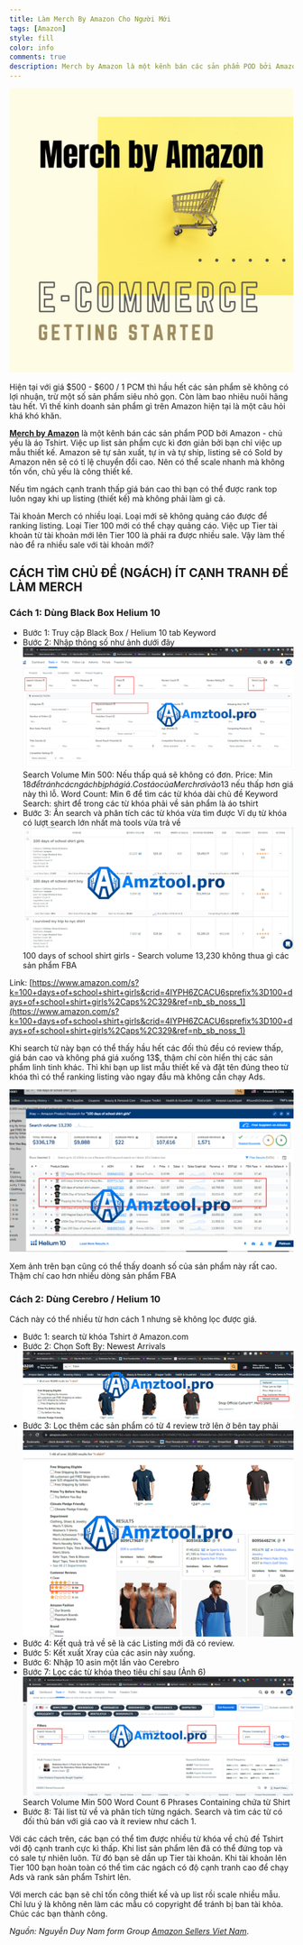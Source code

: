 ```yaml
---
title: Làm Merch By Amazon Cho Người Mới
tags: [Amazon]
style: fill
color: info
comments: true
description: Merch by Amazon là một kênh bán các sản phẩm POD bởi Amazon - chủ yếu là áo Tshirt. Việc up list sản phẩm cực kì đơn giản bởi bạn chỉ việc up mẫu thiết kế.
---
```


![Làm Merch By Amazon Cho Người Mới](/assets/images/blog/amazon/merch-by-amazon-cho-nguoi-moi-huynh.blog.jpg)

Hiện tại với giá $500 - $600 / 1 PCM thì hầu hết các sản phẩm sẽ không có lợi nhuận, trừ một số sản phẩm siêu nhỏ gọn. Còn làm bao nhiêu nuôi hãng tàu hết. Vì thế kinh doanh sản phẩm gì trên Amazon hiện tại là một câu hỏi khá khó khăn.

**[Merch by Amazon](https://merch.amazon.com/)** là một kênh bán các sản phẩm POD bởi Amazon - chủ yếu là áo Tshirt. Việc up list sản phẩm cực kì đơn giản bởi bạn chỉ việc up mẫu thiết kế. Amazon sẽ tự sản xuất, tự in và tự ship, listing sẽ có Sold by Amazon nên sẽ có tỉ lệ chuyển đổi cao. Nên có thể scale nhanh mà không tốn vốn, chủ yếu là công thiết kế.

Nếu tìm ngách cạnh tranh thấp giá bán cao thì bạn có thể được rank top luôn ngay khi up listing (thiết kế) mà không phải làm gì cả.

Tài khoản Merch có nhiều loại. Loại mới sẽ không quảng cáo được để ranking listing. Loại Tier 100 mới có thể chạy quảng cáo. Việc up Tier tài khoản từ tài khoản mới lên Tier 100 là phải ra được nhiều sale. Vậy làm thế nào để ra nhiều sale với tài khoản mới?

## CÁCH TÌM CHỦ ĐỀ (NGÁCH) ÍT CẠNH TRANH ĐỂ LÀM MERCH

### Cách 1: Dùng Black Box Helium 10

- Bước 1: Truy cập Black Box / Helium 10 tab Keyword
- Bước 2: Nhập thông số như ảnh dưới đây
	![Làm Merch By Amazon Cho Người Mới](/assets/images/blog/amazon/merch-by-amazon-cho-nguoi-moi-huynh.blog-1.jpg)
	Search Volume Min 500: Nếu thấp quá sẽ không có đơn.
	Price: Min $18 để tránh các ngách bị phá giá. Cost áo của Merch rơi vào 13$ nếu thấp hơn giá này thì lỗ.
	Word Count: Min 6 để tìm các từ khóa dài chủ đề
	Keyword Search: shirt để trong các từ khóa phải về sản phẩm là áo tshirt
- Bước 3: Ấn search và phân tích các từ khóa vừa tìm được
	Ví dụ từ khóa có lượt search lớn nhất mà tools vừa trả về
	![Làm Merch By Amazon Cho Người Mới](/assets/images/blog/amazon/merch-by-amazon-cho-nguoi-moi-huynh.blog-2.jpg)
	100 days of school shirt girls - Search volume 13,230 không thua gì các sản phẩm FBA

Link: [https://www.amazon.com/s?k=100+days+of+school+shirt+girls&crid=4IYPH6ZCACU6sprefix%3D100+days+of+school+shirt+girls%2Caps%2C329&ref=nb_sb_noss_1](https://www.amazon.com/s?k=100+days+of+school+shirt+girls&crid=4IYPH6ZCACU6sprefix%3D100+days+of+school+shirt+girls%2Caps%2C329&ref=nb_sb_noss_1)

Khi search từ này bạn có thể thấy hầu hết các đối thủ đều có review thấp, giá bán cao và không phá giá xuống 13$, thậm chí còn hiển thị các sản phẩm linh tinh khác. Thì khi bạn up list mẫu thiết kế và đặt tên đúng theo từ khóa thì có thể ranking listing vào ngay đầu mà không cần chạy Ads.

![Làm Merch By Amazon Cho Người Mới](/assets/images/blog/amazon/merch-by-amazon-cho-nguoi-moi-huynh.blog-3.jpg)

Xem ảnh trên bạn cũng có thể thấy doanh số của sản phẩm này rất cao. Thậm chí cao hơn nhiều dòng sản phẩm FBA

### Cách 2: Dùng Cerebro / Helium 10

Cách này có thể nhiều từ hơn cách 1 nhưng sẽ không lọc được giá.

- Bước 1: search từ khóa Tshirt ở Amazon.com
- Bước 2: Chọn Soft By: Newest Arrivals
![Làm Merch By Amazon Cho Người Mới](/assets/images/blog/amazon/merch-by-amazon-cho-nguoi-moi-huynh.blog-4.jpg)
- Bước 3: Lọc thêm các sản phẩm có từ 4 review trở lên ở bên tay phải
![Làm Merch By Amazon Cho Người Mới](/assets/images/blog/amazon/merch-by-amazon-cho-nguoi-moi-huynh.blog-5.jpg)
- Bước 4: Kết quả trả về sẽ là các Listing mới đã có review.
- Bước 5: Kết xuất Xray của các asin này xuống.
- Bước 6: Nhập 10 asin một lần vào Cerebro
- Bước 7: Lọc các từ khóa theo tiêu chí sau (Ảnh 6)
	![Làm Merch By Amazon Cho Người Mới](/assets/images/blog/amazon/merch-by-amazon-cho-nguoi-moi-huynh.blog-6.jpg)
	Search Volume Min 500
	Word Count 6
	Phrases Containing chứa từ Shirt
- Bước 8: Tải list từ về và phân tích từng ngách. Search và tìm các từ có đối thủ bán với giá cao và ít review như cách 1.

Với các cách trên, các bạn có thể tìm được nhiều từ khóa về chủ đề Tshirt với độ cạnh tranh cực kì thấp. Khi list sản phẩm lên đã có thể đứng top và có sale tự nhiên luôn. Từ đó bạn sẽ dần up Tier tài khoản. Khi tài khoản lên Tier 100 bạn hoàn toàn có thể tìm các ngách có độ cạnh tranh cao để chạy Ads và rank sản phẩm Tshirt lên.

Với merch các bạn sẽ chỉ tốn công thiết kế và up list rồi scale nhiều mẫu. Chỉ lưu ý là không nên làm các mẫu có copyright để tránh bị ban tài khỏa. Chúc các bạn thành công.

*Nguồn: Nguyễn Duy Nam form Group [Amazon Sellers Viet Nam](https://www.facebook.com/groups/eagleamazonvietnam/)*.